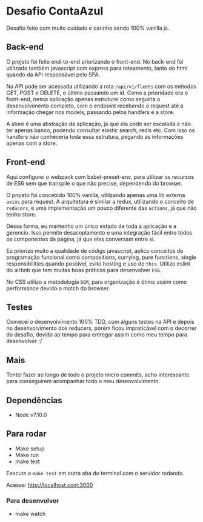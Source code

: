 # Desafio ContaAzul

Desafio feito com muito cuidado e carinho sendo 100% vanilla js.

## Back-end
O projeto foi feito end-to-end priorizando o front-end. No back-end foi utilizado também javascript com express para roteamento, tanto do html quando da API responsável pelo SPA.

Na API pode ser acessada utilizando a rota `/api/v1/fleets` com os métodos GET, POST e DELETE, o último passando um id. Como a prioridade era o front-end, nessa aplicação apenas estruturei como seguiria o desenvolvimento completo, com o endpoint recebendo o request até a informação chegar nos models, passando pelos handlers e a store.

A store é uma abstração da aplicação, já que ela pode ser escalada e não ter apenas banco, podendo consultar elastic search, redis etc. Com isso os handlers não conheceria toda essa estrutura, pegando as informações apenas com a store.

## Front-end
Aqui configurei o webpack com babel-preset-env, para utilizar os recursos de ES6 sem que transpile o que não precise, dependendo do browser.

O projeto foi concebido 100% vanilla, utilizando apenas uma lib externa `axios` para request. A arquitetura é similar a redux, utilizando o conceito de `reducers`, e uma implementação um pouco diferente das `actions`, já que não tenho store. 

Dessa forma, eu mantenho um único estado de toda a aplicação e a gerencio. Isso permite desacoplamento e uma integração fácil entre todos os componentes da página, já que eles conversam entre si.

Eu priorizo muito a qualidade de código javascript, aplico conceitos de programação funcional como compositions, currying, pure functions, single responsibilities quando possível, evito hosting e uso de `this`. Utilizo eslint do airbnb que tem muitas boas práticas para desenvolver `ES6`.

No CSS utilizo a metodologia `BEM`, para organização é ótimo assim como performance devido o match do browser.

## Testes
Comecei o desenvolvimento 100% TDD, com alguns testes na API e depois no desenvolvimento dos reducers, porém ficou impraticável com o decorrer do desafio, devido ao tempo para entregar assim como meu tempo para desenvolver :/

## Mais
Tentei fazer ao longo de todo o projeto micro commits, acho interessante para conseguirem acompanhar todo o meu desenvolvimento.

## Dependências
- Node v7.10.0

## Para rodar
- Make setup
- Make run
- make test

Execute o `make test` em outra aba do terminal com o servidor rodando.

Acesse: http://localhost.com:3000

### Para desenvolver
- make watch



